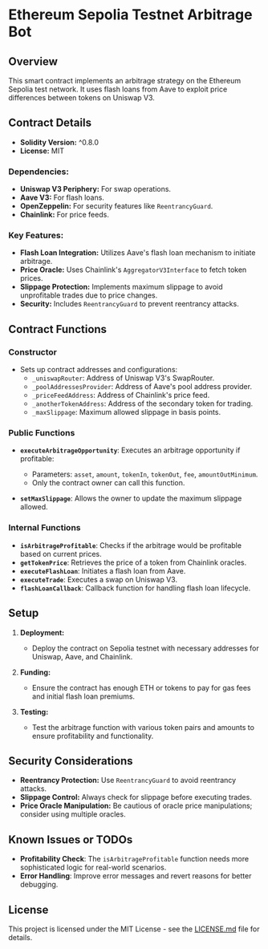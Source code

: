 # Ethereum Sepolia Testnet Arbitrage Bot

## Overview
This smart contract implements an arbitrage strategy on the Ethereum Sepolia test network. It uses flash loans from Aave to exploit price differences between tokens on Uniswap V3.

## Contract Details

- **Solidity Version:** ^0.8.0
- **License:** MIT

### Dependencies:
- **Uniswap V3 Periphery:** For swap operations.
- **Aave V3:** For flash loans.
- **OpenZeppelin:** For security features like `ReentrancyGuard`.
- **Chainlink:** For price feeds.

### Key Features:
- **Flash Loan Integration:** Utilizes Aave's flash loan mechanism to initiate arbitrage.
- **Price Oracle:** Uses Chainlink's `AggregatorV3Interface` to fetch token prices.
- **Slippage Protection:** Implements maximum slippage to avoid unprofitable trades due to price changes.
- **Security:** Includes `ReentrancyGuard` to prevent reentrancy attacks.

## Contract Functions

### Constructor
- Sets up contract addresses and configurations:
  - `_uniswapRouter`: Address of Uniswap V3's SwapRouter.
  - `_poolAddressesProvider`: Address of Aave's pool address provider.
  - `_priceFeedAddress`: Address of Chainlink's price feed.
  - `_anotherTokenAddress`: Address of the secondary token for trading.
  - `_maxSlippage`: Maximum allowed slippage in basis points.

### Public Functions

- **`executeArbitrageOpportunity`**: Executes an arbitrage opportunity if profitable:
  - Parameters: `asset`, `amount`, `tokenIn`, `tokenOut`, `fee`, `amountOutMinimum`.
  - Only the contract owner can call this function.

- **`setMaxSlippage`**: Allows the owner to update the maximum slippage allowed.

### Internal Functions

- **`isArbitrageProfitable`**: Checks if the arbitrage would be profitable based on current prices.
- **`getTokenPrice`**: Retrieves the price of a token from Chainlink oracles.
- **`executeFlashLoan`**: Initiates a flash loan from Aave.
- **`executeTrade`**: Executes a swap on Uniswap V3.
- **`flashLoanCallback`**: Callback function for handling flash loan lifecycle.

## Setup

1. **Deployment:**
   - Deploy the contract on Sepolia testnet with necessary addresses for Uniswap, Aave, and Chainlink.

2. **Funding:**
   - Ensure the contract has enough ETH or tokens to pay for gas fees and initial flash loan premiums.

3. **Testing:**
   - Test the arbitrage function with various token pairs and amounts to ensure profitability and functionality.

## Security Considerations

- **Reentrancy Protection:** Use `ReentrancyGuard` to avoid reentrancy attacks.
- **Slippage Control:** Always check for slippage before executing trades.
- **Price Oracle Manipulation:** Be cautious of oracle price manipulations; consider using multiple oracles.

## Known Issues or TODOs

- **Profitability Check**: The `isArbitrageProfitable` function needs more sophisticated logic for real-world scenarios.
- **Error Handling**: Improve error messages and revert reasons for better debugging.

## License
This project is licensed under the MIT License - see the [LICENSE.md](LICENSE.md) file for details.
